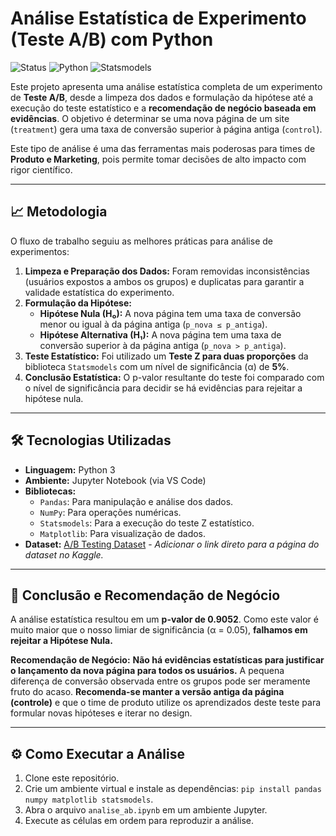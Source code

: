 # Análise Estatística de Experimento (Teste A/B) com Python

![Status](https://img.shields.io/badge/status-concluído-green) ![Python](https://img.shields.io/badge/Python-3.11-blue?style=flat&logo=python) ![Statsmodels](https://img.shields.io/badge/Statsmodels-0.13-blue?style=flat)

Este projeto apresenta uma análise estatística completa de um experimento de **Teste A/B**, desde a limpeza dos dados e formulação da hipótese até a execução do teste estatístico e a **recomendação de negócio baseada em evidências**. O objetivo é determinar se uma nova página de um site (`treatment`) gera uma taxa de conversão superior à página antiga (`control`).

Este tipo de análise é uma das ferramentas mais poderosas para times de **Produto e Marketing**, pois permite tomar decisões de alto impacto com rigor científico.

---

## 📈 Metodologia

O fluxo de trabalho seguiu as melhores práticas para análise de experimentos:

1.  **Limpeza e Preparação dos Dados:** Foram removidas inconsistências (usuários expostos a ambos os grupos) e duplicatas para garantir a validade estatística do experimento.
2.  **Formulação da Hipótese:**
    *   **Hipótese Nula (H₀):** A nova página tem uma taxa de conversão menor ou igual à da página antiga (`p_nova ≤ p_antiga`).
    *   **Hipótese Alternativa (H₁):** A nova página tem uma taxa de conversão superior à da página antiga (`p_nova > p_antiga`).
3.  **Teste Estatístico:** Foi utilizado um **Teste Z para duas proporções** da biblioteca `Statsmodels` com um nível de significância (α) de **5%**.
4.  **Conclusão Estatística:** O p-valor resultante do teste foi comparado com o nível de significância para decidir se há evidências para rejeitar a hipótese nula.

---

## 🛠️ Tecnologias Utilizadas

*   **Linguagem:** Python 3
*   **Ambiente:** Jupyter Notebook (via VS Code)
*   **Bibliotecas:**
    *   `Pandas`: Para manipulação e análise dos dados.
    *   `NumPy`: Para operações numéricas.
    *   `Statsmodels`: Para a execução do teste Z estatístico.
    *   `Matplotlib`: Para visualização de dados.
*   **Dataset:** [A/B Testing Dataset](URL_DO_DATASET_NO_KAGGLE) - *Adicionar o link direto para a página do dataset no Kaggle.*

---

## 🚀 Conclusão e Recomendação de Negócio

A análise estatística resultou em um **p-valor de 0.9052**. Como este valor é muito maior que o nosso limiar de significância (α = 0.05), **falhamos em rejeitar a Hipótese Nula.**

**Recomendação de Negócio:**
**Não há evidências estatísticas para justificar o lançamento da nova página para todos os usuários.** A pequena diferença de conversão observada entre os grupos pode ser meramente fruto do acaso. **Recomenda-se manter a versão antiga da página (controle)** e que o time de produto utilize os aprendizados deste teste para formular novas hipóteses e iterar no design.

---

## ⚙️ Como Executar a Análise

1.  Clone este repositório.
2.  Crie um ambiente virtual e instale as dependências: `pip install pandas numpy matplotlib statsmodels`.
3.  Abra o arquivo `analise_ab.ipynb` em um ambiente Jupyter.
4.  Execute as células em ordem para reproduzir a análise.
